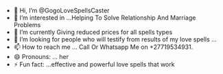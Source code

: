 - 👋 Hi, I’m @GogoLoveSpellsCaster 
- 👀 I’m interested in ...Helping To Solve Relationship And Marriage Problems 
- 🌱 I’m currently Giving reduced prices for all spells types 
- 💞️ I’m looking for people who will testify from results of my love spells ...
- 📫 How to reach me ... Call Or Whatsapp Me on +27719534931. 
- 😄 Pronouns: ... her
- ⚡ Fun fact: ...effective and powerful love spells that work 

<!---
GogoLoveSpells/GogoLoveSpells is the ✨ best, experienced voooo and black magic spell caster in South Africa ✨ repository because its `README.md` (this file) appears on your GitHub profile.
You can click the Preview link to take a look at your changes.
--->
